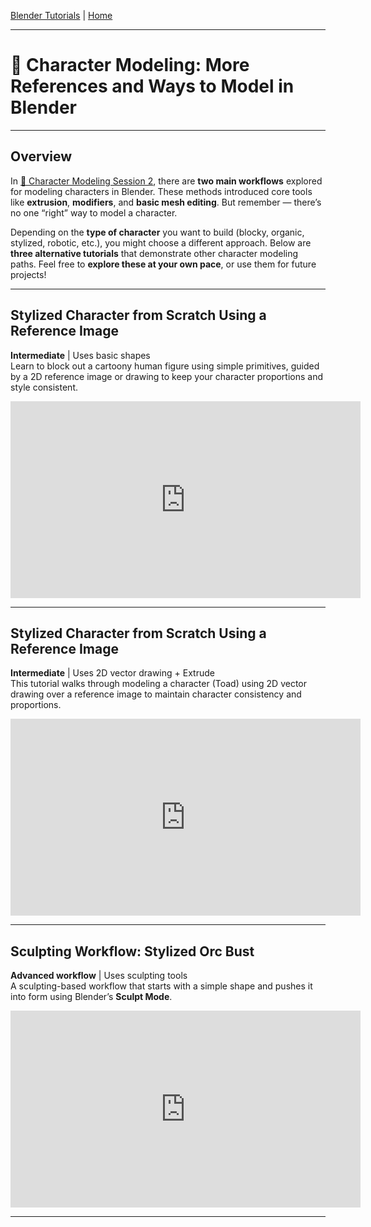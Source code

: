 [Blender Tutorials](README.md) | [Home](../../README.md)

-------------------------------------------------------------------------------

# 👾 Character Modeling: More References and Ways to Model in Blender

---

## Overview

In [👾 Character Modeling Session 2](9_Character_Modeling_Session_2.md), there are **two main workflows** explored for modeling characters in Blender. These methods introduced core tools like **extrusion**, **modifiers**, and **basic mesh editing**. But remember — there’s no one “right” way to model a character.

Depending on the **type of character** you want to build (blocky, organic, stylized, robotic, etc.), you might choose a different approach. Below are **three alternative tutorials** that demonstrate other character modeling paths. Feel free to **explore these at your own pace**, or use them for future projects!

---

## Stylized Character from Scratch Using a Reference Image  
**Intermediate** | Uses basic shapes  
Learn to block out a cartoony human figure using simple primitives, guided by a 2D reference image or drawing to keep your character proportions and style consistent.

<iframe width="560" height="315" src="https://www.youtube.com/embed/sbCW0Cs7aI8?si=LzK3esa4KXE6vwvm" title="YouTube video player" frameborder="0" allow="accelerometer; autoplay; clipboard-write; encrypted-media; gyroscope; picture-in-picture; web-share" referrerpolicy="strict-origin-when-cross-origin" allowfullscreen></iframe>

---

## Stylized Character from Scratch Using a Reference Image  
**Intermediate** | Uses 2D vector drawing + Extrude  
This tutorial walks through modeling a character (Toad) using 2D vector drawing over a reference image to maintain character consistency and proportions.

<iframe width="560" height="315" src="https://www.youtube.com/embed/bwK7uk-A1y4?si=d94WI1CtOS3p7BDE" title="YouTube video player" frameborder="0" allow="accelerometer; autoplay; clipboard-write; encrypted-media; gyroscope; picture-in-picture; web-share" referrerpolicy="strict-origin-when-cross-origin" allowfullscreen></iframe>

---

## Sculpting Workflow: Stylized Orc Bust  
**Advanced workflow** | Uses sculpting tools  
A sculpting-based workflow that starts with a simple shape and pushes it into form using Blender’s **Sculpt Mode**.  

<iframe width="560" height="315" src="https://www.youtube.com/embed/Lxem4yMs5Dg?si=6bSJvoX63ijdHWy5" title="YouTube video player" frameborder="0" allow="accelerometer; autoplay; clipboard-write; encrypted-media; gyroscope; picture-in-picture; web-share" referrerpolicy="strict-origin-when-cross-origin" allowfullscreen></iframe>

---
